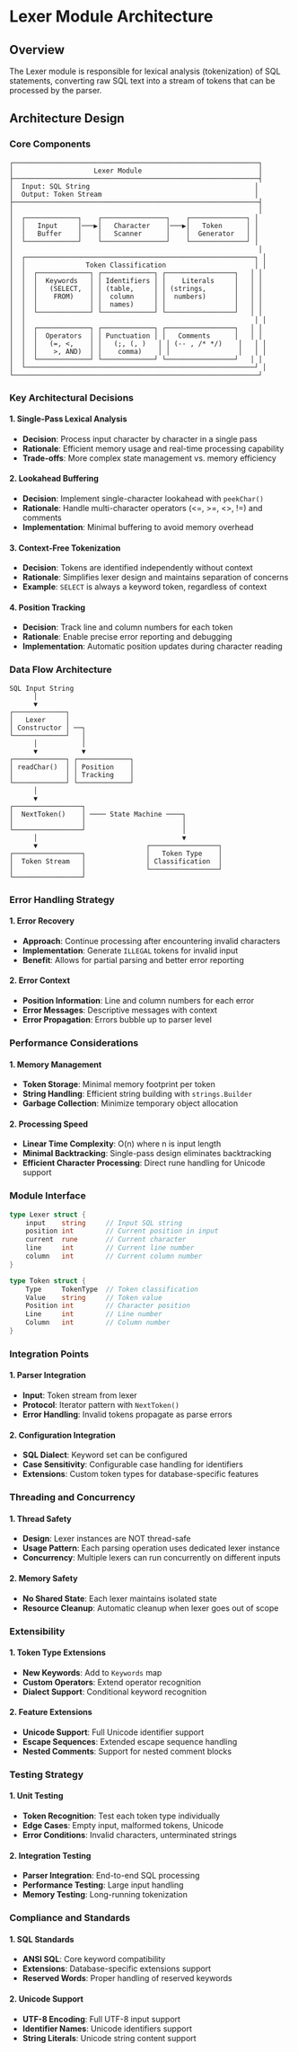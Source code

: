 # Lexer Module Architecture

## Overview
The Lexer module is responsible for lexical analysis (tokenization) of SQL statements, converting raw SQL text into a stream of tokens that can be processed by the parser.

## Architecture Design

### Core Components

```
┌─────────────────────────────────────────────────────────────┐
│                    Lexer Module                             │
├─────────────────────────────────────────────────────────────┤
│  Input: SQL String                                         │
│  Output: Token Stream                                      │
├─────────────────────────────────────────────────────────────┤
│                                                             │
│  ┌─────────────┐    ┌────────────────┐    ┌──────────────┐ │
│  │   Input     │───▶│   Character    │───▶│   Token      │ │
│  │   Buffer    │    │   Scanner      │    │  Generator   │ │
│  └─────────────┘    └────────────────┘    └──────────────┘ │
│                                                             │
│  ┌─────────────────────────────────────────────────────────┐ │
│  │               Token Classification                      │ │
│  │  ┌─────────────┐ ┌─────────────┐ ┌─────────────────┐   │ │
│  │  │  Keywords   │ │ Identifiers │ │    Literals     │   │ │
│  │  │   (SELECT,  │ │ (table,     │ │ (strings,       │   │ │
│  │  │    FROM)    │ │  column     │ │  numbers)       │   │ │
│  │  │             │ │  names)     │ │                 │   │ │
│  │  └─────────────┘ └─────────────┘ └─────────────────┘   │ │
│  │                                                         │ │
│  │  ┌─────────────┐ ┌─────────────┐ ┌─────────────────┐   │ │
│  │  │  Operators  │ │ Punctuation │ │   Comments      │   │ │
│  │  │   (=, <,    │ │   (;, (, )   │ │ (-- , /* */)    │   │ │
│  │  │    >, AND)  │ │    comma)    │ │                 │   │ │
│  │  └─────────────┘ └─────────────┘ └─────────────────┘   │ │
│  └─────────────────────────────────────────────────────────┘ │
└─────────────────────────────────────────────────────────────┘
```

### Key Architectural Decisions

#### 1. **Single-Pass Lexical Analysis**
- **Decision**: Process input character by character in a single pass
- **Rationale**: Efficient memory usage and real-time processing capability
- **Trade-offs**: More complex state management vs. memory efficiency

#### 2. **Lookahead Buffering**
- **Decision**: Implement single-character lookahead with `peekChar()`
- **Rationale**: Handle multi-character operators (<=, >=, <>, !=) and comments
- **Implementation**: Minimal buffering to avoid memory overhead

#### 3. **Context-Free Tokenization**
- **Decision**: Tokens are identified independently without context
- **Rationale**: Simplifies lexer design and maintains separation of concerns
- **Example**: `SELECT` is always a keyword token, regardless of context

#### 4. **Position Tracking**
- **Decision**: Track line and column numbers for each token
- **Rationale**: Enable precise error reporting and debugging
- **Implementation**: Automatic position updates during character reading

### Data Flow Architecture

```
SQL Input String
      │
      ▼
┌─────────────┐
│   Lexer     │
│ Constructor │ ──┐
└─────────────┘   │
      │           │
      ▼           ▼
┌─────────────┐ ┌─────────────┐
│ readChar()  │ │ Position    │
│             │ │ Tracking    │
└─────────────┘ └─────────────┘
      │
      ▼
┌─────────────────┐
│  NextToken()    │ ──── State Machine ────┐
│                 │                        │
└─────────────────┘                        │
      │                                    ▼
      ▼                           ┌─────────────────┐
┌─────────────────┐               │   Token Type    │
│  Token Stream   │               │ Classification  │
│                 │               └─────────────────┘
└─────────────────┘
```

### Error Handling Strategy

#### 1. **Error Recovery**
- **Approach**: Continue processing after encountering invalid characters
- **Implementation**: Generate `ILLEGAL` tokens for invalid input
- **Benefit**: Allows for partial parsing and better error reporting

#### 2. **Error Context**
- **Position Information**: Line and column numbers for each error
- **Error Messages**: Descriptive messages with context
- **Error Propagation**: Errors bubble up to parser level

### Performance Considerations

#### 1. **Memory Management**
- **Token Storage**: Minimal memory footprint per token
- **String Handling**: Efficient string building with `strings.Builder`
- **Garbage Collection**: Minimize temporary object allocation

#### 2. **Processing Speed**
- **Linear Time Complexity**: O(n) where n is input length
- **Minimal Backtracking**: Single-pass design eliminates backtracking
- **Efficient Character Processing**: Direct rune handling for Unicode support

### Module Interface

```go
type Lexer struct {
    input    string     // Input SQL string
    position int        // Current position in input
    current  rune       // Current character
    line     int        // Current line number
    column   int        // Current column number
}

type Token struct {
    Type     TokenType  // Token classification
    Value    string     // Token value
    Position int        // Character position
    Line     int        // Line number
    Column   int        // Column number
}
```

### Integration Points

#### 1. **Parser Integration**
- **Input**: Token stream from lexer
- **Protocol**: Iterator pattern with `NextToken()`
- **Error Handling**: Invalid tokens propagate as parse errors

#### 2. **Configuration Integration**
- **SQL Dialect**: Keyword set can be configured
- **Case Sensitivity**: Configurable case handling for identifiers
- **Extensions**: Custom token types for database-specific features

### Threading and Concurrency

#### 1. **Thread Safety**
- **Design**: Lexer instances are NOT thread-safe
- **Usage Pattern**: Each parsing operation uses dedicated lexer instance
- **Concurrency**: Multiple lexers can run concurrently on different inputs

#### 2. **Memory Safety**
- **No Shared State**: Each lexer maintains isolated state
- **Resource Cleanup**: Automatic cleanup when lexer goes out of scope

### Extensibility

#### 1. **Token Type Extensions**
- **New Keywords**: Add to `Keywords` map
- **Custom Operators**: Extend operator recognition
- **Dialect Support**: Conditional keyword recognition

#### 2. **Feature Extensions**
- **Unicode Support**: Full Unicode identifier support
- **Escape Sequences**: Extended escape sequence handling
- **Nested Comments**: Support for nested comment blocks

### Testing Strategy

#### 1. **Unit Testing**
- **Token Recognition**: Test each token type individually
- **Edge Cases**: Empty input, malformed tokens, Unicode
- **Error Conditions**: Invalid characters, unterminated strings

#### 2. **Integration Testing**
- **Parser Integration**: End-to-end SQL processing
- **Performance Testing**: Large input handling
- **Memory Testing**: Long-running tokenization

### Compliance and Standards

#### 1. **SQL Standards**
- **ANSI SQL**: Core keyword compatibility
- **Extensions**: Database-specific extensions support
- **Reserved Words**: Proper handling of reserved keywords

#### 2. **Unicode Support**
- **UTF-8 Encoding**: Full UTF-8 input support
- **Identifier Names**: Unicode identifiers support
- **String Literals**: Unicode string content support